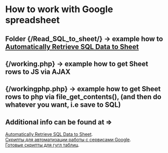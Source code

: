 # How to work with Google spreadsheet

## Folder {/Read_SQL_to_sheet/}  -> example how to [Automatically Retrieve SQL Data to Sheet](https://www.actiondesk.io/blog/google-sheets-script-to-automatically-retrieve-sql-data)

## {/working.php} -> example how to get Sheet rows to JS via AJAX

## {/workingphp.php} -> example how to get Sheet rows to php via file_get_contents(), (and then do whatever you want, i.e save to SQL)



## Additional info can be found at  => 

[Automatically Retrieve SQL Data to Sheet](https://www.actiondesk.io/blog/google-sheets-script-to-automatically-retrieve-sql-data).<br>
[Скрипты для автоматизации работы с сервисами Google](https://xakep.ru/2015/01/08/google-apps-script/).<br>
[Готовые скрипты для гугл таблиц](https://beasthackerz.ru/brauzery/gotovye-skripty-dlya-gugl-tablic-pishem-skripty-dlya.html).<br>


